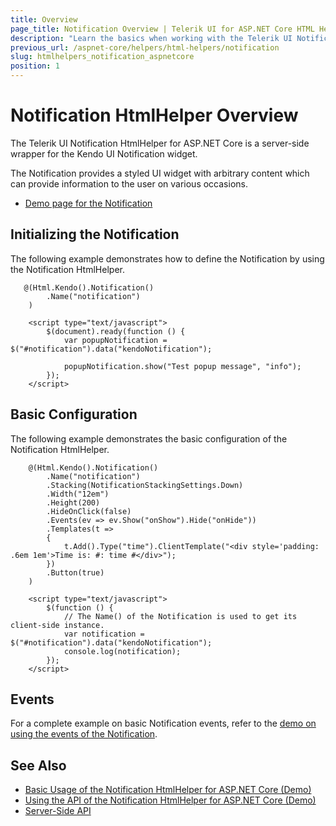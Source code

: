 ```yaml
---
title: Overview
page_title: Notification Overview | Telerik UI for ASP.NET Core HTML Helpers
description: "Learn the basics when working with the Telerik UI Notification HtmlHelper for ASP.NET Core (MVC 6 or ASP.NET Core MVC)."
previous_url: /aspnet-core/helpers/html-helpers/notification
slug: htmlhelpers_notification_aspnetcore
position: 1
---
```


# Notification HtmlHelper Overview

The Telerik UI Notification HtmlHelper for ASP.NET Core is a server-side wrapper for the Kendo UI Notification widget.

The Notification provides a styled UI widget with arbitrary content which can provide information to the user on various occasions.

* [Demo page for the Notification](https://demos.telerik.com/aspnet-core/notification/index)

## Initializing the Notification

The following example demonstrates how to define the Notification by using the Notification HtmlHelper.

```
   @(Html.Kendo().Notification()
        .Name("notification")
    )

    <script type="text/javascript">
        $(document).ready(function () {
            var popupNotification = $("#notification").data("kendoNotification");

            popupNotification.show("Test popup message", "info");                        
        });
    </script>
```

## Basic Configuration

The following example demonstrates the basic configuration of the Notification HtmlHelper.

```    
    @(Html.Kendo().Notification()
        .Name("notification")
        .Stacking(NotificationStackingSettings.Down)
        .Width("12em")
        .Height(200)
        .HideOnClick(false)
        .Events(ev => ev.Show("onShow").Hide("onHide"))
        .Templates(t =>
        {
            t.Add().Type("time").ClientTemplate("<div style='padding: .6em 1em'>Time is: #: time #</div>");
        })
        .Button(true)
    )

    <script type="text/javascript">
        $(function () {
            // The Name() of the Notification is used to get its client-side instance.
            var notification = $("#notification").data("kendoNotification");
            console.log(notification);
        });
    </script>
```

## Events

For a complete example on basic Notification events, refer to the [demo on using the events of the Notification](https://demos.telerik.com/aspnet-core/notification/events).

## See Also

* [Basic Usage of the Notification HtmlHelper for ASP.NET Core (Demo)](https://demos.telerik.com/aspnet-core/notification)
* [Using the API of the Notification HtmlHelper for ASP.NET Core (Demo)](https://demos.telerik.com/aspnet-core/notification/api)
* [Server-Side API](/api/notification)
